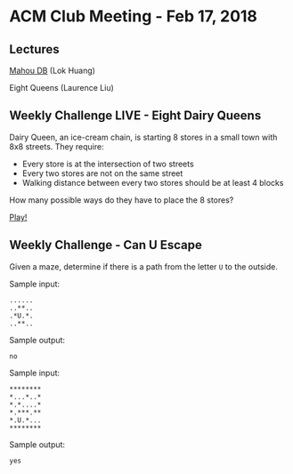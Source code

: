 ACM Club Meeting - Feb 17, 2018
===

Lectures
---

[Mahou DB](180217-Mahou-DB.pdf) (Lok Huang)

Eight Queens (Laurence Liu)

Weekly Challenge LIVE - Eight Dairy Queens
---

Dairy Queen, an ice-cream chain, is starting 8 stores in a small town with 8x8 streets. They require:

* Every store is at the intersection of two streets
* Every two stores are not on the same street
* Walking distance between every two stores should be at least 4 blocks

How many possible ways do they have to place the 8 stores?

[Play!](https://docs.google.com/forms....)

Weekly Challenge - Can U Escape
---

Given a maze, determine if there is a path from the letter `U` to the outside.

Sample input:

```
......
..**..
.*U.*.
..**..
```

Sample output:

```
no
```

Sample input:

```
********
*...*..*
*.*....*
*.***.**
*.U.*...
********
```

Sample output:

```
yes
```
